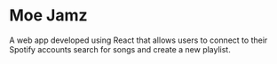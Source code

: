 # Moe Jamz
A web app developed using React that allows users to connect to their Spotify accounts search for songs and create a new playlist.
